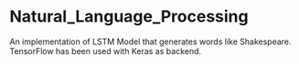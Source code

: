 # Natural_Language_Processing

An implementation of LSTM Model that generates words like Shakespeare. TensorFlow has been used with Keras as backend.
